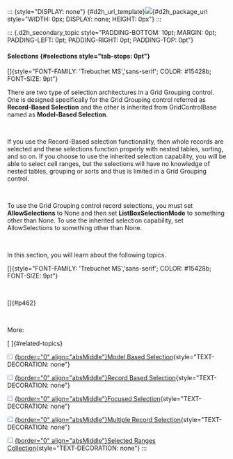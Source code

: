 ::: {style="DISPLAY: none"}
[](ms-xhelp:///?Id=d2h_url_template){#d2h_url_template}![](!package_url!){#d2h_package_url style="WIDTH: 0px; DISPLAY: none; HEIGHT: 0px"}
:::

::: {.d2h_secondary_topic style="PADDING-BOTTOM: 10pt; MARGIN: 0pt; PADDING-LEFT: 0pt; PADDING-RIGHT: 0pt; PADDING-TOP: 0pt"}
#### Selections {#selections style="tab-stops: 0pt"}

[]{style="FONT-FAMILY: 'Trebuchet MS','sans-serif'; COLOR: #15428b; FONT-SIZE: 9pt"} 

There are two type of selection architectures in a Grid Grouping control. One is designed specifically for the Grid Grouping control referred as **Record-Based Selection** and the other is inherited from GridControlBase named as **Model-Based Selection**.

 

If you use the Record-Based selection functionality, then whole records are selected and these selections function properly with nested tables, sorting, and so on. If you choose to use the inherited selection capability, you will be able to select cell ranges, but the selections will have no knowledge of nested tables, grouping or sorts and thus is limited in a Grid Grouping control.

 

To use the Grid Grouping control record selections, you must set **AllowSelections** to None and then set **ListBoxSelectionMode** to something other than None. To use the inherited selection capability, set AllowSelections to something other than None.

 

In this section, you will learn about the following topics.

[]{style="FONT-FAMILY: 'Trebuchet MS','sans-serif'; COLOR: #15428b; FONT-SIZE: 9pt"} 

 

[]{#p462} 

 

More:

[ ]{#related-topics}

[![](button.gif){border="0" align="absMiddle"}Model Based Selection](ms-xhelp:///?Id=c93f20ff-213b-47a5-bfa7-2e0c93abb2e3){style="TEXT-DECORATION: none"}

[![](button.gif){border="0" align="absMiddle"}Record Based Selection](ms-xhelp:///?Id=6ab1583c-e93a-4fe2-92c9-11dceaed50d0){style="TEXT-DECORATION: none"}

[![](button.gif){border="0" align="absMiddle"}Focused Selection](ms-xhelp:///?Id=82ff56e4-eca4-45b0-a434-6b6451b01900){style="TEXT-DECORATION: none"}

[![](button.gif){border="0" align="absMiddle"}Multiple Record Selection](ms-xhelp:///?Id=471a607b-4d08-45c3-9409-3a9f501b15b0){style="TEXT-DECORATION: none"}

[![](button.gif){border="0" align="absMiddle"}Selected Ranges Collection](ms-xhelp:///?Id=395fb03c-caaa-495e-a10a-6222ab5ece97){style="TEXT-DECORATION: none"}
:::
